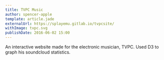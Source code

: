 ```yaml
---
title: TVPC Music
author: spencer-apple
template: article.jade
externalUrl: https://splayemu.gitlab.io/tvpcsite/
withImage: tvpc.svg
publishDate: 2016-06-02 15:00
---
```


An interactive website made for the electronic musician, TVPC. Used D3 to graph his soundcloud statistics.
